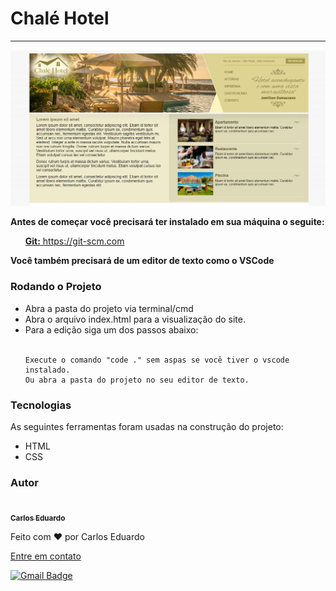 <h1>Chalé Hotel</h1>
<hr>

![img](img/image-project.png)

<p style="font-weight: bold">Antes de começar você precisará ter instalado em sua máquina o seguite:</p>
<ul>
    <a href="https://git-scm.com"><span style="font-weight: bold">Git:</span> https://git-scm.com</a>    
    <br>    
</ul>

<p style="font-weight: bold">Você também precisará de um editor de texto como o VSCode</p>

### Rodando o Projeto

<ul>
    <li>Abra a pasta do projeto via terminal/cmd</li>
    <li>Abra o arquivo index.html para a visualização do site.</li>
    <li>Para a edição siga um dos passos abaixo:</li>
    <br>

    Execute o comando "code ." sem aspas se você tiver o vscode instalado.
    Ou abra a pasta do projeto no seu editor de texto.
</ul>

### Tecnologias

<p>As seguintes ferramentas foram usadas na construção do projeto:</p>
<ul>
    <li>HTML</li>
    <li>CSS</li>
</ul>

### Autor

<a href="">
 <img style="border-radius: 50%;" src="https://avatars.githubusercontent.com/u/50811913?s=460&u=e1c04894465fe053a294c52018828a33e47d1dd4&v=4" width="100px;" alt=""/>
 <br />
 <sub><b>Carlos Eduardo</b></sub></a>


Feito com ❤️ por Carlos Eduardo

<a href="mailto:carloseduardodiasbatista@gmail.com">Entre em contato</a>

[![Gmail Badge](https://img.shields.io/badge/-carloseduardodiasbatista@gmail.com-c14438?style=flat-square&logo=Gmail&logoColor=white&link=mailto:carloseduardodiasbatista@gmail.com)](mailto:carloseduardodiasbatista@gmail.com)

